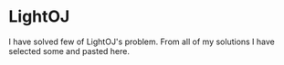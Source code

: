# LightOJ
I have solved few of LightOJ's problem. From all of my solutions I have selected some and pasted here.
